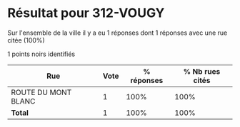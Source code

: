# Résultat pour 312-VOUGY

Sur l'ensemble de la ville il y a eu 1 réponses dont 1 réponses avec une rue citée (100%)

1 points noirs identifiés

| Rue | Vote | % réponses | % Nb rues cités|
|-----|------|------------|----------------|
| ROUTE DU MONT BLANC | 1 | 100% | 100%|
| **Total** | 1 | 100% | 100%|
